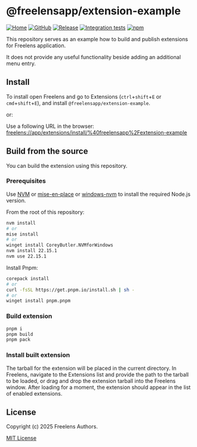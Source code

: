 # @freelensapp/extension-example

<!-- markdownlint-disable MD013 -->

[![Home](https://img.shields.io/badge/%F0%9F%8F%A0-freelens.app-02a7a0)](https://freelens.app)
[![GitHub](https://img.shields.io/github/stars/freelensapp/freelens?style=flat&label=GitHub%20%E2%AD%90)](https://github.com/freelensapp/freelens)
[![Release](https://img.shields.io/github/v/release/freelensapp/freelens-extension-example?display_name=tag&sort=semver)](https://github.com/freelensapp/freelens-extension-example)
[![Integration tests](https://github.com/freelensapp/freelens-extension-example/actions/workflows/integration-tests.yaml/badge.svg?branch=main)](https://github.com/freelensapp/freelens-extension-example/actions/workflows/integration-tests.yaml)
[![npm](https://img.shields.io/npm/v/@freelensapp/extension-example.svg)](https://www.npmjs.com/package/@freelensapp/extension-example)

<!-- markdownlint-enable MD013 -->

This repository serves as an example how to build and publish extensions for
Freelens application.

It does not provide any useful functionality beside adding an additional menu
entry.

## Install

To install open Freelens and go to Extensions (`ctrl`+`shift`+`E` or
`cmd`+`shift`+`E`), and install `@freelensapp/extension-example`.

or:

Use a following URL in the browser:
[freelens://app/extensions/install/%40freelensapp%2Fextension-example](freelens://app/extensions/install/%40freelensapp%2Fextension-example)

## Build from the source

You can build the extension using this repository.

### Prerequisites

Use [NVM](https://github.com/nvm-sh/nvm) or
[mise-en-place](https://mise.jdx.dev/) or
[windows-nvm](https://github.com/coreybutler/nvm-windows) to install the
required Node.js version.

From the root of this repository:

```sh
nvm install
# or
mise install
# or
winget install CoreyButler.NVMforWindows
nvm install 22.15.1
nvm use 22.15.1
```

Install Pnpm:

```sh
corepack install
# or
curl -fsSL https://get.pnpm.io/install.sh | sh -
# or
winget install pnpm.pnpm
```

### Build extension

```sh
pnpm i
pnpm build
pnpm pack
```

### Install built extension

The tarball for the extension will be placed in the current directory. In
Freelens, navigate to the Extensions list and provide the path to the tarball
to be loaded, or drag and drop the extension tarball into the Freelens window.
After loading for a moment, the extension should appear in the list of enabled
extensions.

## License

Copyright (c) 2025 Freelens Authors.

[MIT License](https://opensource.org/licenses/MIT)
